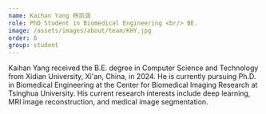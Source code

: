 ```yaml
---
name: Kaihan Yang 杨凯涵
role: PhD Student in Biomedical Engineering <br/> BE.
image: /assets/images/about/team/KHY.jpg
order: 8
group: student
---
```


Kaihan Yang received the B.E. degree in Computer Science and Technology from Xidian University, Xi'an, China, in 2024. He is currently pursuing Ph.D. in Biomedical Engineering at the Center for Biomedical Imaging Research at Tsinghua University. His current research interests include deep learning, MRI image reconstruction, and medical image segmentation.